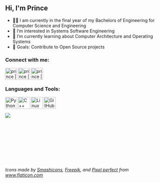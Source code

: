 ## Hi, I'm Prince 
- 🧑‍🎓    I am currently in the final year of my Bachelors of Engineering for Computer Science and Engineering
- 👀    I’m interested in Systems Software Engineering
- 🌱    I’m currently learning about Computer Architecture and Operating Systems
- 🥅    Goals: Contribute to Open Source projects



### Connect with me:

[<img align="left" alt="prince | Gmail" width="38px" src="https://image.flaticon.com/icons/png/512/281/281786.png" />][mail]
[<img align="left" alt="prince | LinkedIn" width="38px" src="https://image.flaticon.com/icons/png/512/1383/1383262.png" />][linkedin]
[<img align="left" alt="prince | Instagram" width="38px" src="https://image.flaticon.com/icons/png/512/4406/4406121.png" />][instagram]

<br />
<br />

### Languages and Tools:


[<img align="left" alt="Python" width="38px" src="https://image.flaticon.com/icons/png/512/2570/2570575.png" />][python]
[<img align="left" alt="C++" width="38px" src="https://image.flaticon.com/icons/png/512/541/541574.png" />][c++]
[<img align="left" alt="Linux" width="38px" src="https://img-premium.flaticon.com/png/512/2333/premium/2333464.png?token=exp=1629719423~hmac=b258a01c373030a4c25604a932eb84cd" />][linux]
[<img align="left" alt="GitHub" width="38px" src="https://image.flaticon.com/icons/png/512/779/779088.png" />][github]


<!---
prince-modi/prince-modi is a ✨ special ✨ repository because its `README.md` (this file) appears on your GitHub profile.
You can click the Preview link to take a look at your changes.
--->

<br />
<br />
<br />

<img align="left" src="https://github-readme-stats.vercel.app/api?username=prince-modi&&show_icons=true&title_color=303030&icon_color=ff007f&text_color=808080&bg_color=ffffff" />


[instagram]: https://instagram.com/piirns
[linkedin]: https://www.linkedin.com/in/modi-prince/
[mail]: mailto:princebmodi@gmail.com
[python]: https://www.python.org
[c++]: https://isocpp.org/
[github]: https://github.com/prince-modi
[linux]: https://www.linux.org/

<br />
<br />
<br />
<br />
<br />
<br />
<br />
<br />
<br />

###### Icons made by <a href="https://www.flaticon.com/authors/smashicons" title="Smashicons">Smashicons</a>, <a href="https://www.freepik.com" title="Freepik">Freepik</a>, and <a href="https://www.flaticon.com/authors/pixel-perfect" title="Pixel perfect">Pixel perfect</a> from <a href="https://www.flaticon.com/" title="Flaticon">www.flaticon.com</a>
